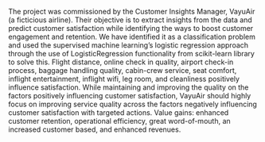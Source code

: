 The project was commissioned by the Customer Insights Manager, 
VayuAir (a ficticious airline). Their objective is to 
extract insights from the data and predict customer satisfaction while 
identifying the ways to boost customer engagement and retention. We have 
identified it as a classification problem and used the supervised machine 
learning’s logistic regression approach through the use of LogisticRegression 
functionality from scikit-learn library to solve this. Flight distance, online check
in quality, airport check-in process, baggage handling quality, cabin-crew 
service, seat comfort, inflight entertainment, inflight wifi, leg room, and 
cleanliness positively influence satisfaction. While maintaining and improving 
the quality on the factors positively influencing customer satisfaction, VayuAir 
should highly focus on improving service quality across the factors negatively 
influencing customer satisfaction with targeted actions. Value gains: enhanced 
customer retention, operational efficiency, great word-of-mouth, an increased 
customer based, and enhanced revenues.

